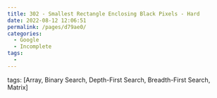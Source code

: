 ```yaml
---
title: 302 - Smallest Rectangle Enclosing Black Pixels - Hard
date: 2022-08-12 12:06:51
permalink: /pages/d79ae0/
categories:
  - Google
  - Incomplete
tags:
  - 
---
```

tags: [Array, Binary Search, Depth-First Search, Breadth-First Search, Matrix]